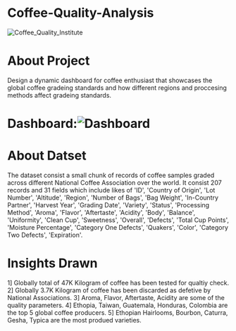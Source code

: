 # Coffee-Quality-Analysis
![Coffee_Quality_Institute](https://github.com/user-attachments/assets/61c0d79d-75c5-4173-b0cd-b2652800f509)

# About Project
Design a dynamic dashboard for coffee enthusiast that showcases the global coffee gradeing standards and how different regions and proccesing methods affect gradeing standards.
# Dashboard:![Dashboard](https://github.com/user-attachments/assets/fd78b6cf-6cac-4c2a-9129-20958366bf44)


# About Datset
The dataset consist a small chunk of records of coffee samples graded across different National Coffee Association over the world. It consist 207 records and 31 fields which include likes of 'ID', 'Country of Origin', 'Lot Number', 'Altitude', 'Region', 'Number of Bags', 'Bag Weight', 'In-Country Partner', 'Harvest Year', 'Grading Date', 'Variety', 'Status', 'Processing Method', 'Aroma', 'Flavor', 'Aftertaste', 'Acidity', 'Body', 'Balance', 'Uniformity', 'Clean Cup', 'Sweetness', 'Overall', 'Defects', 'Total Cup Points', 'Moisture Percentage', 'Category One Defects', 'Quakers', 'Color', 'Category Two Defects', 'Expiration'.

# Insights Drawn
1] Globally total of 47K Kilogram of coffee has been tested for qualtiy check.
2] Globally 3.7K Kilogram of coffee has been discarded as defetive by National Associations.
3] Aroma, Flavor, Aftertaste, Acidity are some of the quality parameters.
4] Ethopia, Taiwan, Guatemala, Honduras, Colombia are the top 5 global coffee producers.
5] Ethopian Hairlooms, Bourbon, Caturra, Gesha, Typica are the most produed varieties.


